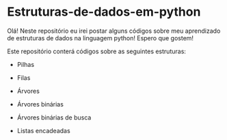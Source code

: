 # Estruturas-de-dados-em-python
Olá! Neste repositório eu irei postar alguns códigos sobre meu aprendizado de estruturas de dados na linguagem python! Espero que gostem!


Este repositório conterá códigos sobre as seguintes estruturas:

- Pilhas

- Filas

- Árvores

- Árvores binárias

- Árvores binárias de busca

- Listas encadeadas
